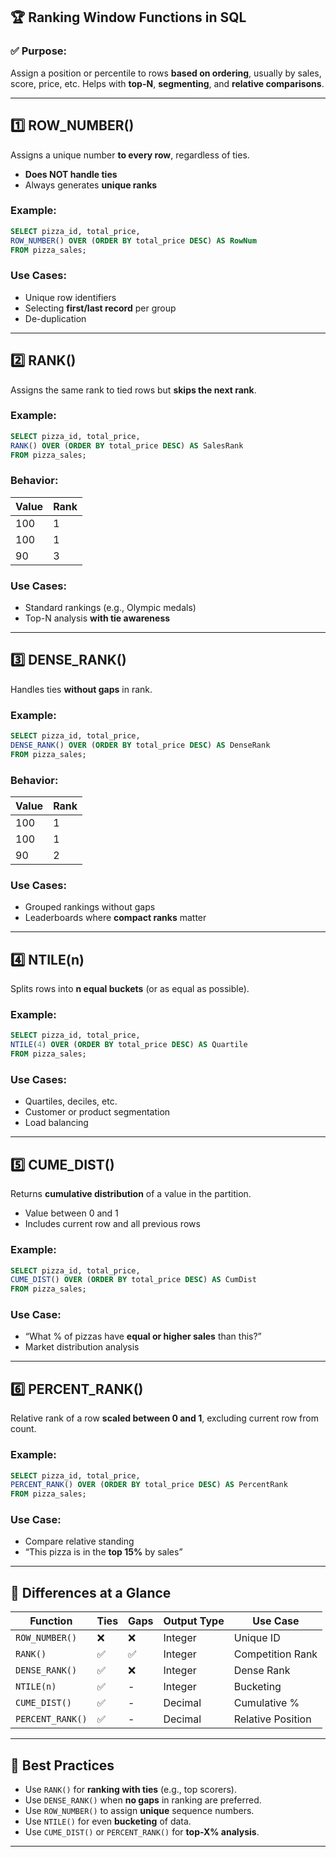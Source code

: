
## 🏆 **Ranking Window Functions in SQL**

### ✅ Purpose:

Assign a position or percentile to rows **based on ordering**, usually by sales, score, price, etc. Helps with **top-N**, **segmenting**, and **relative comparisons**.

---

## 1️⃣ **ROW\_NUMBER()**

Assigns a unique number **to every row**, regardless of ties.

* **Does NOT handle ties**
* Always generates **unique ranks**

### Example:

```sql
SELECT pizza_id, total_price,
ROW_NUMBER() OVER (ORDER BY total_price DESC) AS RowNum
FROM pizza_sales;
```

### Use Cases:

* Unique row identifiers
* Selecting **first/last record** per group
* De-duplication

---

## 2️⃣ **RANK()**

Assigns the same rank to tied rows but **skips the next rank**.

### Example:

```sql
SELECT pizza_id, total_price,
RANK() OVER (ORDER BY total_price DESC) AS SalesRank
FROM pizza_sales;
```

### Behavior:

| Value | Rank |
| ----- | ---- |
| 100   | 1    |
| 100   | 1    |
| 90    | 3    |

### Use Cases:

* Standard rankings (e.g., Olympic medals)
* Top-N analysis **with tie awareness**

---

## 3️⃣ **DENSE\_RANK()**

Handles ties **without gaps** in rank.

### Example:

```sql
SELECT pizza_id, total_price,
DENSE_RANK() OVER (ORDER BY total_price DESC) AS DenseRank
FROM pizza_sales;
```

### Behavior:

| Value | Rank |
| ----- | ---- |
| 100   | 1    |
| 100   | 1    |
| 90    | 2    |

### Use Cases:

* Grouped rankings without gaps
* Leaderboards where **compact ranks** matter

---

## 4️⃣ **NTILE(n)**

Splits rows into **n equal buckets** (or as equal as possible).

### Example:

```sql
SELECT pizza_id, total_price,
NTILE(4) OVER (ORDER BY total_price DESC) AS Quartile
FROM pizza_sales;
```

### Use Cases:

* Quartiles, deciles, etc.
* Customer or product segmentation
* Load balancing

---

## 5️⃣ **CUME\_DIST()**

Returns **cumulative distribution** of a value in the partition.

* Value between 0 and 1
* Includes current row and all previous rows

### Example:

```sql
SELECT pizza_id, total_price,
CUME_DIST() OVER (ORDER BY total_price DESC) AS CumDist
FROM pizza_sales;
```

### Use Case:

* “What % of pizzas have **equal or higher sales** than this?”
* Market distribution analysis

---

## 6️⃣ **PERCENT\_RANK()**

Relative rank of a row **scaled between 0 and 1**, excluding current row from count.

### Example:

```sql
SELECT pizza_id, total_price,
PERCENT_RANK() OVER (ORDER BY total_price DESC) AS PercentRank
FROM pizza_sales;
```

### Use Case:

* Compare relative standing
* “This pizza is in the **top 15%** by sales”

---

## 📌 Differences at a Glance

| Function         | Ties | Gaps | Output Type | Use Case          |
| ---------------- | ---- | ---- | ----------- | ----------------- |
| `ROW_NUMBER()`   | ❌    | ❌    | Integer     | Unique ID         |
| `RANK()`         | ✅    | ✅    | Integer     | Competition Rank  |
| `DENSE_RANK()`   | ✅    | ❌    | Integer     | Dense Rank        |
| `NTILE(n)`       | ✅    | -    | Integer     | Bucketing         |
| `CUME_DIST()`    | ✅    | -    | Decimal     | Cumulative %      |
| `PERCENT_RANK()` | ✅    | -    | Decimal     | Relative Position |

---

## 🧠 Best Practices

* Use `RANK()` for **ranking with ties** (e.g., top scorers).
* Use `DENSE_RANK()` when **no gaps** in ranking are preferred.
* Use `ROW_NUMBER()` to assign **unique** sequence numbers.
* Use `NTILE()` for even **bucketing** of data.
* Use `CUME_DIST()` or `PERCENT_RANK()` for **top-X% analysis**.

---
